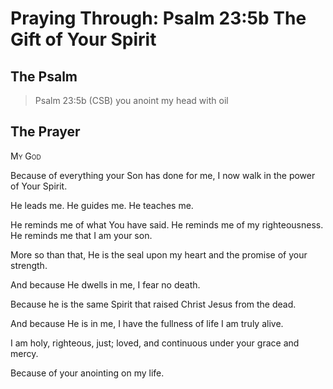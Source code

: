 # Praying Through: Psalm 23:5b The Gift of Your Spirit

## The Psalm

>Psalm 23:5b (CSB) you anoint my head with oil

## The Prayer

<div style='font-variant: small-caps;'>
My God
</div>


Because of everything your Son has done for me,
  I now walk in the power of Your Spirit.

He leads me.
  He guides me.
  He teaches me.

He reminds me of what You have said.
  He reminds me of my righteousness.
  He reminds me that I am your son.

More so than that,
  He is the seal upon my heart
  and the promise of your strength.

And because He dwells in me,
  I fear no death.

Because he is the same Spirit that raised Christ Jesus from the dead.

And because He is in me,
  I have the fullness of life
  I am truly alive.

I am holy,
  righteous,
  just;
  loved,
  and continuous under your grace and mercy.

Because of your anointing on my life.
